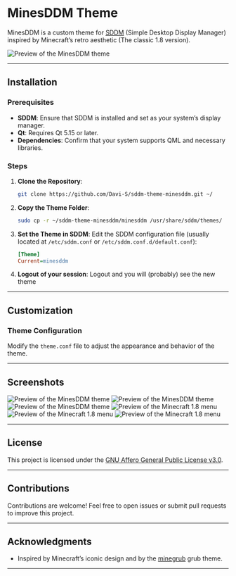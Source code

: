 # MinesDDM Theme

MinesDDM is a custom theme for [SDDM](https://wiki.archlinux.org/title/SDDM) (Simple Desktop Display Manager) inspired by Minecraft’s retro aesthetic (The classic 1.8 version).

![Preview of the MinesDDM theme](minesddm_preview_1.png)

---

## Installation

### Prerequisites

- **SDDM**: Ensure that SDDM is installed and set as your system’s display manager.
- **Qt**: Requires Qt 5.15 or later.
- **Dependencies**: Confirm that your system supports QML and necessary libraries.

### Steps

1. **Clone the Repository**:
   ```bash
   git clone https://github.com/Davi-S/sddm-theme-minesddm.git ~/
   ```

2. **Copy the Theme Folder**:
   ```bash
   sudo cp -r ~/sddm-theme-minesddm/minesddm /usr/share/sddm/themes/
   ```

3. **Set the Theme in SDDM**:
   Edit the SDDM configuration file (usually located at `/etc/sddm.conf` or `/etc/sddm.conf.d/default.conf`):
   ```ini
   [Theme]
   Current=minesddm
   ```

3. **Logout of your session**:
   Logout and you will (probably) see the new theme

---

## Customization

### Theme Configuration

Modify the `theme.conf` file to adjust the appearance and behavior of the theme.

---

## Screenshots

![Preview of the MinesDDM theme](minesddm_preview_1.png)
![Preview of the MinesDDM theme](minesddm_preview_2.png)
![Preview of the MinesDDM theme](minesddm_preview_3.png)
![Preview of the Minecraft 1.8 menu](minecraft_preview_1.png)
![Preview of the Minecraft 1.8 menu](minecraft_preview_2.png)
![Preview of the Minecraft 1.8 menu](minecraft_preview_3.png)

---

## License

This project is licensed under the [GNU Affero General Public License v3.0](LICENSE).

---

## Contributions

Contributions are welcome! Feel free to open issues or submit pull requests to improve this project.

---

## Acknowledgments

- Inspired by Minecraft’s iconic design and by the [minegrub](https://github.com/Lxtharia/minegrub-theme) grub theme.

---

